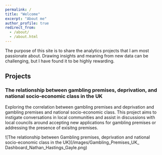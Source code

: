 ```yaml
---
permalink: /
title: "Welcome"
excerpt: "About me"
author_profile: true
redirect_from: 
  - /about/
  - /about.html
---
```


The purpose of this site is to share the analytics projects that I am most passionate about. Drawing insights and meaning from new data can be challenging, but I have found it to be highly rewarding.

Projects 
------
### The relationship between gambling premises, deprivation, and national socio-economic class in the UK

Exploring the correlation between gambling premises and deprivation and gambling premises and national socio-economic class. This project aims to instigate conversations in local communities and assist in discussions with local councils around accepting new applications for gambling premises or addressing the presence of exisitng premises. 

![The relationship between Gambling premises, deprivation and national socio-economic class in the UK](/images/Gambling_Premises_UK_ Dashboard_Nathan_Hastings_Gayle.png)

